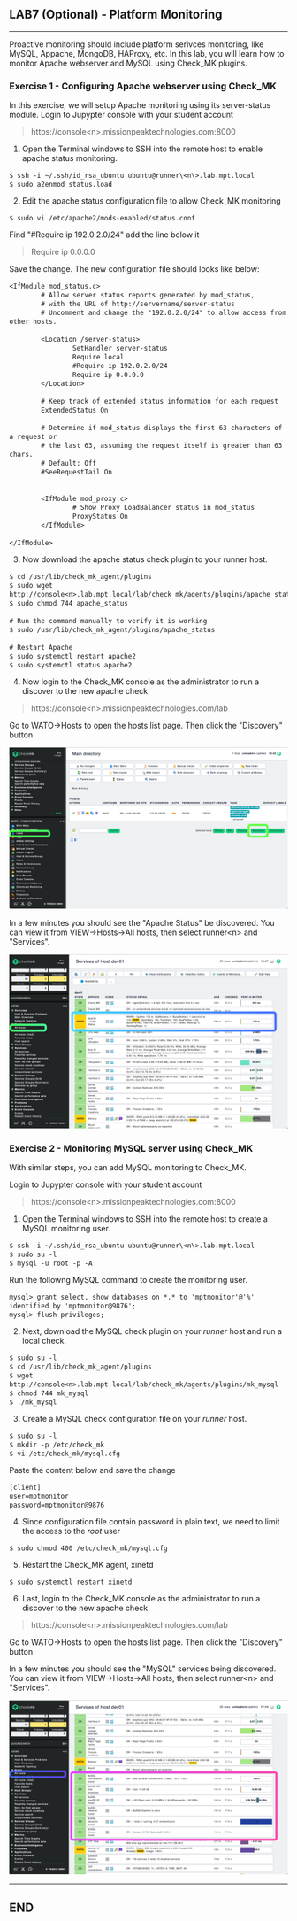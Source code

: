 ## LAB7 (Optional) - Platform Monitoring
---

Proactive monitoring should include platform serivces monitoring, like MySQL, Appache, MongoDB, HAProxy, etc. In this lab, you will learn how to monitor Apache webserver and MySQL using Check_MK plugins.


### Exercise 1 - Configuring Apache webserver using Check_MK

In this exercise, we will setup Apache monitoring using its server-status module. Login to Jupypter console with your student account

> https://console\<n\>.missionpeaktechnologies.com:8000

1. Open the Terminal windows to SSH into the remote host to enable apache status monitoring.

```console
$ ssh -i ~/.ssh/id_rsa_ubuntu ubuntu@runner\<n\>.lab.mpt.local
$ sudo a2enmod status.load 
```

2. Edit the apache status configuration file to allow Check_MK monitoring

```console
$ sudo vi /etc/apache2/mods-enabled/status.conf
```

Find "#Require ip 192.0.2.0/24" add the line below it

> Require ip 0.0.0.0

Save the change. The new configuration file should looks like below:

```
<IfModule mod_status.c>
        # Allow server status reports generated by mod_status,
        # with the URL of http://servername/server-status
        # Uncomment and change the "192.0.2.0/24" to allow access from other hosts.

        <Location /server-status>
                SetHandler server-status
                Require local
                #Require ip 192.0.2.0/24
                Require ip 0.0.0.0
        </Location>

        # Keep track of extended status information for each request
        ExtendedStatus On

        # Determine if mod_status displays the first 63 characters of a request or
        # the last 63, assuming the request itself is greater than 63 chars.
        # Default: Off
        #SeeRequestTail On


        <IfModule mod_proxy.c>
                # Show Proxy LoadBalancer status in mod_status
                ProxyStatus On
        </IfModule>

</IfModule>
```

3. Now download the apache status check plugin to your runner host.

```console
$ cd /usr/lib/check_mk_agent/plugins
$ sudo wget http://console<n>.lab.mpt.local/lab/check_mk/agents/plugins/apache_status
$ sudo chmod 744 apache_status

# Run the command manually to verify it is working
$ sudo /usr/lib/check_mk_agent/plugins/apache_status

# Restart Apache
$ sudo systemctl restart apache2
$ sudo systemctl status apache2
```

4. Now login to the Check_MK console as the administrator to run a discover to the new apache check

> https://console\<n\>.missionpeaktechnologies.com/lab

Go to WATO->Hosts to open the hosts list page. Then click the "Discovery" button

![Apache Check](images/apache-status-check-1.png)

In a few minutes you should see the "Apache Status" be discovered. You can view it from VIEW->Hosts->All hosts, then select runner\<n\> and "Services".

![Apache Check](images/apache-status-check-2.png)


### Exercise 2 - Monitoring MySQL server using Check_MK

With similar steps, you can add MySQL monitoring to Check_MK.

Login to Jupypter console with your student account

> https://console\<n\>.missionpeaktechnologies.com:8000

1. Open the Terminal windows to SSH into the remote host to create a MySQL monitoring user.

```console
$ ssh -i ~/.ssh/id_rsa_ubuntu ubuntu@runner\<n\>.lab.mpt.local
$ sudo su -l
$ mysql -u root -p -A
```

Run the followng MySQL command to create the monitoring user.

```console
mysql> grant select, show databases on *.* to 'mptmonitor'@'%' identified by 'mptmonitor@9876';
mysql> flush privileges;
```

2. Next, download the MySQL check plugin on your *runner* host and run a local check.

```console
$ sudo su -l
$ cd /usr/lib/check_mk_agent/plugins
$ wget http://console<n>.lab.mpt.local/lab/check_mk/agents/plugins/mk_mysql
$ chmod 744 mk_mysql
$ ./mk_mysql
```

3. Create a MySQL check configuration file on your *runner* host.

```console
$ sudo su -l
$ mkdir -p /etc/check_mk
$ vi /etc/check_mk/mysql.cfg
```
Paste the content below and save the change

```
[client]
user=mptmonitor
password=mptmonitor@9876
```

4. Since configuration file contain password in plain text, we need to limit the access to the *root* user

```console
$ sudo chmod 400 /etc/check_mk/mysql.cfg
```

5. Restart the Check_MK agent, xinetd

```console
$ sudo systemctl restart xinetd
```

6. Last, login to the Check_MK console as the administrator to run a discover to the new apache check

> https://console\<n\>.missionpeaktechnologies.com/lab

Go to WATO->Hosts to open the hosts list page. Then click the "Discovery" button

In a few minutes you should see the "MySQL" services being discovered. You can view it from VIEW->Hosts->All hosts, then select runner\<n\> and "Services".


![MySQL Check](images/check-mk-mysql-check-1.png)

---
## END
